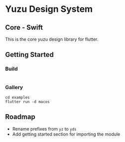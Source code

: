 # Yuzu Design System

## Core - Swift

This is the core yuzu design library for flutter.

## Getting Started

### Build
```

```

### Gallery
```
cd examples
flutter run -d macos
```

## Roadmap

- Rename prefixes from `yz` to `yds`
- Add getting started section for importing the module